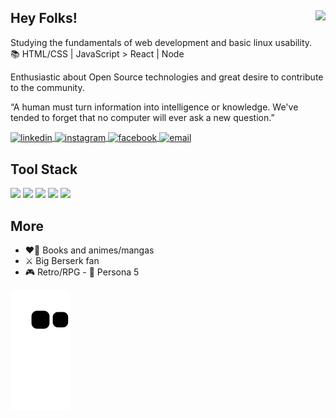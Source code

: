 ## Hey Folks! <img align="right" src="https://komarev.com/ghpvc/?username=ryanborel&color=blueviolet" />

Studying the fundamentals of web development and basic linux usability.<br>
📚 HTML/CSS | JavaScript > React | Node

Enthusiastic about Open Source technologies and great desire to contribute to the community.

“A human must turn information into intelligence or knowledge. We've tended to forget that no computer will ever ask a new question.”

<a href="https://linkedin.com/in/ryanborel" target="_blank">
  <img align="center" src="https://img.shields.io/badge/-ryanborel-05122A?style=flat&logo=linkedin" alt="linkedin" />
</a>
<a href="https://instagram.com/ryan.borel" target="_blank">
 <img align="center" src="https://img.shields.io/badge/-ryan.borel-05122A?style=flat&logo=instagram" alt="instagram" />
</a>
<!-- <a href="https://twitter.com/ryanborel" target="_blank">
  <img align="center" src="https://img.shields.io/badge/-ryanborel-05122A?style=flat&logo=twitter" alt="twitter" />
</a> -->
<a href="https://facebook.com/ryangborel" target="_blank">
  <img align="center" src="https://img.shields.io/badge/-ryanborel-05122A?style=flat&logo=facebook" alt="facebook" />
</a>
<a href="mailto:contato@ryanborel.com.br" target="_blank">
  <img align="center" src="https://img.shields.io/badge/-contato@ryanborel.com.br-05122A?style=flat&logo=gmail" alt="email" />
</a>

## Tool Stack

<div>
  <img width ="25px" src="https://cdn.jsdelivr.net/gh/devicons/devicon/icons/html5/html5-original.svg" />
  <img width ="25px" src="https://cdn.jsdelivr.net/gh/devicons/devicon/icons/css3/css3-original.svg" />
  <img width ="25px" src="https://cdn.jsdelivr.net/gh/devicons/devicon/icons/javascript/javascript-original.svg" />
  <img width ="25px" src="https://cdn.jsdelivr.net/gh/devicons/devicon/icons/git/git-original.svg" />
  <img width ="25px" src="https://cdn.jsdelivr.net/gh/devicons/devicon/icons/vscode/vscode-original.svg" />
</div>

## More

- ❤️‍🔥 Books and animes/mangas
- ⚔️ Big Berserk fan
- 🎮 Retro/RPG - 🥇 Persona 5

![Snake animation](https://github.com/ryanborel/ryanborel/blob/output/github-contribution-grid-snake.svg)
